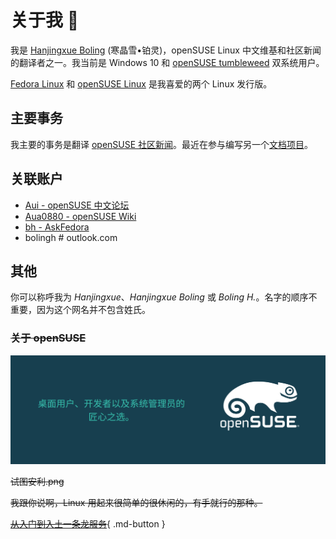 # 关于我 👋

我是 [Hanjingxue Boling](https://github.com/Hanjingxue-Boling/) (寒晶雪•铂灵)，openSUSE Linux 中文维基和社区新闻的翻译者之一。我当前是 Windows 10 和 [openSUSE tumbleweed](https://www.opensuse.org/#Tumbleweed) 双系统用户。

[Fedora Linux](https://getfedora.org/) 和 [openSUSE Linux](https://www.opensuse.org/) 是我喜爱的两个 Linux 发行版。

## 主要事务

我主要的事务是翻译 [openSUSE 社区新闻](https://suse.org.cn/)。最近在参与编写另一个[文档项目](https://hanjingxue-boling.github.io/openSUSE-Handbook/)。

## 关联账户

- [Aui - openSUSE 中文论坛](https://forum.suse.org.cn/u/aui/summary)
- [Aua0880 - openSUSE Wiki](https://zh.opensuse.org/User:Aua0880)
- [bh - AskFedora](https://ask.fedoraproject.org/u/bh)
- bolingh # outlook.com

## 其他

你可以称呼我为 *Hanjingxue*、*Hanjingxue Boling* 或 *Boling H.*。名字的顺序不重要，因为这个网名并不包含姓氏。

### ~~关于 openSUSE~~

![tw](./images/Banner-makers-choice-Small-zh.png)

~~试图安利.png~~

~~我跟你说啊，Linux 用起来很简单的很休闲的，有手就行的那种。~~

[~~从入门到入土一条龙服务~~](https://zh.opensuse.org/Template:Newbie_navbar){ .md-button }